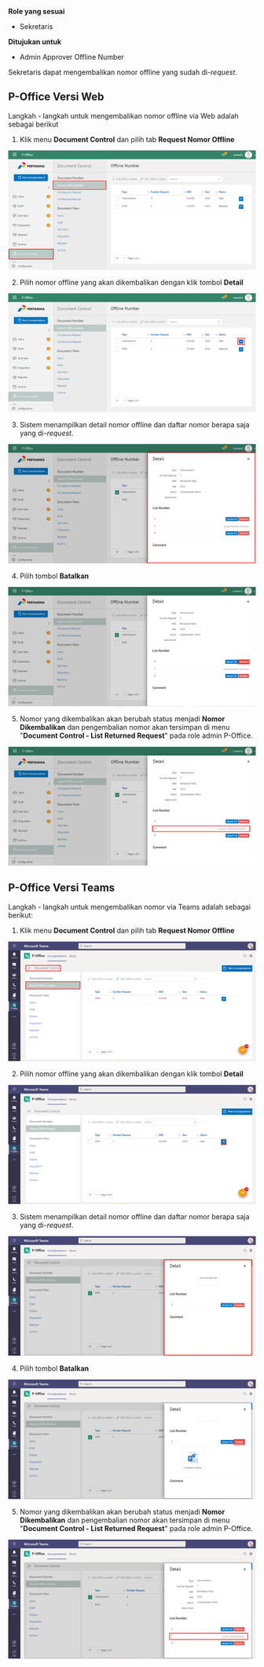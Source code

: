 **Role yang sesuai**

 - Sekretaris

**Ditujukan untuk**

- Admin Approver Offline Number

Sekretaris dapat mengembalikan nomor offline yang sudah di-*request*.

## **P-Office Versi Web**

Langkah - langkah untuk mengembalikan nomor offline via Web adalah sebagai berikut

1. Klik menu **Document Control** dan pilih tab **Request Nomor Offline**

![gambar](DocumentControl/DC_Web/MM33.png)

2. Pilih nomor offline yang akan dikembalikan dengan klik tombol **Detail**

![gambar](DocumentControl/DC_Web/MM34.png)

3. Sistem menampilkan detail nomor offline dan daftar nomor berapa saja yang di-*request*.

![gambar](DocumentControl/DC_Web/MM35.png)

4. Pilih tombol **Batalkan**

![gambar](DocumentControl/DC_Web/MM36.png)

5. Nomor yang dikembalikan akan berubah status menjadi **Nomor Dikembalikan** dan pengembalian nomor akan tersimpan di menu "**Document Control - List Returned Request**" pada role admin P-Office.

![gambar](DocumentControl/DC_Web/MM37.png)


## **P-Office Versi Teams**

Langkah - langkah untuk mengembalikan nomor via Teams adalah sebagai berikut:

1. Klik menu **Document Control** dan pilih tab **Request Nomor Offline**

![gambar](DocumentControl/DC_Teams/DC35.png)

2. Pilih nomor offline yang akan dikembalikan dengan klik tombol **Detail**

![gambar](DocumentControl/DC_Teams/DC36.png)

3. Sistem menampilkan detail nomor offline dan daftar nomor berapa saja yang di-*request*.

![gambar](DocumentControl/DC_Teams/DC37.png)

4. Pilih tombol **Batalkan**

![gambar](DocumentControl/DC_Teams/DC38.png)

5. Nomor yang dikembalikan akan berubah status menjadi **Nomor Dikembalikan** dan pengembalian nomor akan tersimpan di menu "**Document Control - List Returned Request**" pada role admin P-Office.

![gambar](DocumentControl/DC_Teams/DC39.png)